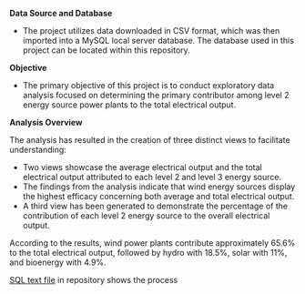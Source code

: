 **Data Source and Database**

- The project utilizes data downloaded in CSV format, which was then imported into a MySQL local server database.
The database used in this project can be located within this repository.

**Objective**

- The primary objective of this project is to conduct exploratory data analysis focused on determining the primary contributor among level 2 energy source power plants to the total electrical output.

**Analysis Overview**

The analysis has resulted in the creation of three distinct views to facilitate understanding:
- Two views showcase the average electrical output and the total electrical output attributed to each level 2 and level 3 energy source.
- The findings from the analysis indicate that wind energy sources display the highest efficacy concerning both average and total electrical output.
- A third view has been generated to demonstrate the percentage of the contribution of each level 2 energy source to the overall electrical output.

According to the results, wind power plants contribute approximately 65.6% to the total electrical output, followed by hydro with 18.5%, solar with 11%, and bioenergy with 4.9%.

[SQL text file](https://github.com/KHALED-HAMADI/Renewable_energy_Sources_in_France/blob/main/renewable_energy_power_plants_in_France.sql) in repository shows the process
